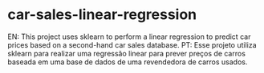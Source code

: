 # car-sales-linear-regression
EN: This project uses sklearn to perform a linear regression to predict car prices based on a second-hand car sales database. PT: Esse projeto utiliza sklearn para realizar uma regressão linear para prever preços de carros baseada em uma base de dados de uma revendedora de carros usados.
